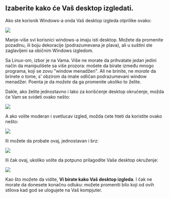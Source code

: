 <?php require("../../entete.php"); ?> <?php require("../../base.php"); ?>

<div id="corps">

<h2>Izaberite kako će Vaš desktop izgledati.</h2>

<p>Ako ste korisnik Windows-a onda Vaš desktop izgleda otprilike ovako:</p>

<img src="Images/windows_vista.jpg" />

<p>Manje-više svi korisnici windows-a imaju isti desktop. Možete da promenite
pozadinu, ili boju dekoracije (podrazumevana je plava), 
ali u suštini ste zaglavljeni sa običnim Windows izgledom.</p>

<p>Sa Linux-om, izbor je na Vama. Više ne morate da prihvatate
jedan jedini način da manipulišete sa više prozora: mošete da birate
između mnogo programa, koji se zovu "window menadžeri". Ali ne brinite,
ne <i>morate</i> da brinete o tome, s' obzirom da imate odličan
podrazumevani window menadžer. Poenta je da <i>možete</i> da ga promenite
ukoliko to želite.</p>

<p>Dakle, ako želite jednostavno i lako za korišćenje desktop 
okrućenje, možda će Vam se svideti ovako nešto:</p>

<img src="Images/ubuntu.jpg"/>

<p>A ako volite moderan i svetlucav izgled, možda ćete hteti da koristite
ovako nešto:</p>

<img src="Images/kde.png" />

<p>Ili možete da probate ovaj, jednostavan i brz:</p>

<img src="Images/xfce.jpg" />

<p>Ili čak ovaj, ukoliko volite da potpuno prilagodite Vaše desktop 
okruženje:</p>

<img src="Images/wm.jpg" />

<p>Kao što možete da vidite, <b>Vi birate kako Vaš desktop izgleda</b>.
I čak ne morate da donesete konačnu odluku: možete  
promeniti bilo koji od ovih stilova kad god se ulogujete na Vaš kompjuter.</p>

</div>


